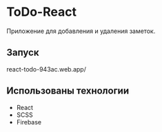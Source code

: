 # ToDo-React
Приложение для добавления и удаления заметок.

## Запуск
react-todo-943ac.web.app/

## Использованы технологии
- React
- SCSS
- Firebase
